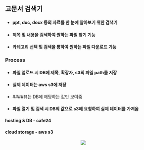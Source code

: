 ## 고문서 검색기
* #### ppt, doc, docx 등의 자료를 한 눈에 알아보기 위한 검색기
* #### 제목 및 내용을 검색하여 원하는 파일 찾기 기능
* #### 카테고리 선택 및 검색을 통하여 원하는 파일 다운로드 기능

### Process
* #### 파일 업로드 시 DB에 제목, 확장자, s3의 파일 path를 저장
* #### 실제 데이터는 aws s3에 저장

* ####뷰는 DB에 해당하는 값만 보여줌
* #### 파일 열기 및 검색 시 DB의 값으로 s3에 요청하여 실제 데이터를 가져옴 

#### hosting & DB - cafe24
#### cloud storage - aws s3

<p align="center">
  <img src="https://user-images.githubusercontent.com/77053445/235095561-cc9d5ada-3486-4d7d-817a-7d7fc3ec173d.png">
</p>
